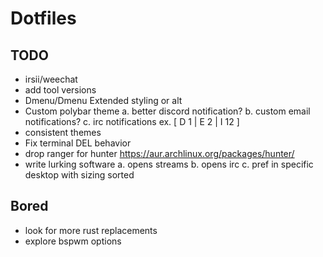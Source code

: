 # Dotfiles

## TODO
- irsii/weechat
- add tool versions
- Dmenu/Dmenu Extended styling or alt
- Custom polybar theme
  a. better discord notification?
  b. custom email notifications?
  c. irc notifications
  ex. [ D 1 | E 2 | I 12 ]
- consistent themes
- Fix terminal DEL behavior
- drop ranger for hunter https://aur.archlinux.org/packages/hunter/
- write lurking software
  a. opens streams
  b. opens irc
  c. pref in specific desktop with sizing sorted

## Bored
- look for more rust replacements
- explore bspwm options


